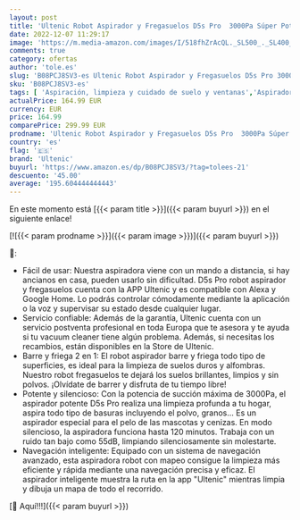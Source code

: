 ```yaml
---
layout: post
title: 'Ultenic Robot Aspirador y Fregasuelos D5s Pro  3000Pa Súper Potente y Silencioso  Aspiradora con Navegación Mapeo para Mascotas  2600mAh  Compatible con Mando  App  Alexa y Google Home'
date: 2022-12-07 11:29:17
image: 'https://m.media-amazon.com/images/I/518fhZrAcQL._SL500_._SL400_.jpg'
comments: true
category: ofertas
author: 'tole.es'
slug: 'B08PCJ8SV3-es Ultenic Robot Aspirador y Fregasuelos D5s Pro 3000Pa Súper...'
sku: 'B08PCJ8SV3-es'
tags: [ 'Aspiración, limpieza y cuidado de suelo y ventanas','Aspiradoras','Hogar y cocina','Robots aspiradores','alexa','google','home','ultenic','🇪🇸', ]
actualPrice: 164.99 EUR
currency: EUR
price: 164.99
comparePrice: 299.99 EUR
prodname: 'Ultenic Robot Aspirador y Fregasuelos D5s Pro  3000Pa Súper Potente y Silencioso  Aspiradora con Navegación Mapeo para Mascotas  2600mAh  Compatible con Mando  App  Alexa y Google Home'
country: 'es'
flag: '🇪🇸'
brand: 'Ultenic'
buyurl: 'https://www.amazon.es/dp/B08PCJ8SV3/?tag=tolees-21'
descuento: '45.00'
average: '195.604444444443'
---
```


En este momento está [{{< param title >}}]({{< param buyurl >}}) en el siguiente enlace!

[![{{< param prodname >}}]({{< param image >}})]({{< param buyurl >}})

🔎:

- Fácil de usar: Nuestra aspiradora viene con un mando a distancia, si hay ancianos en casa, pueden usarlo sin dificultad. D5s Pro robot aspirador y fregasuelos cuenta con la APP Ultenic y es compatible con Alexa y Google Home. Lo podrás controlar cómodamente mediante la aplicación o la voz y supervisar su estado desde cualquier lugar.
- Servicio confiable: Además de la garantía, Ultenic cuenta con un servicio postventa profesional en toda Europa que te asesora y te ayuda si tu vacuum cleaner tiene algún problema. Además, si necesitas los recambios, están disponibles en la Store de Ultenic.
- Barre y friega 2 en 1: El robot aspirador barre y friega todo tipo de superficies, es ideal para la limpieza de suelos duros y alfombras. Nuestro robot fregasuelos te dejará los suelos brillantes, limpios y sin polvos. ¡Olvídate de barrer y disfruta de tu tiempo libre!
- Potente y silencioso: Con la potencia de succión máxima de 3000Pa, el aspirador potente D5s Pro realiza una limpieza profunda a tu hogar, aspira todo tipo de basuras incluyendo el polvo, granos... Es un aspirador especial para el pelo de las mascotas y cenizas. En modo silencioso, la aspiradora funciona hasta 120 minutos. Trabaja con un ruido tan bajo como 55dB, limpiando silenciosamente sin molestarte.
- Navegación inteligente: Equipado con un sistema de navegación avanzado, esta aspiradora robot con mapeo consigue la limpieza más eficiente y rápida mediante una navegación precisa y eficaz. El aspirador inteligente muestra la ruta en la app "Ultenic" mientras limpia y dibuja un mapa de todo el recorrido.

[🛒 Aquí!!!]({{< param buyurl >}})
